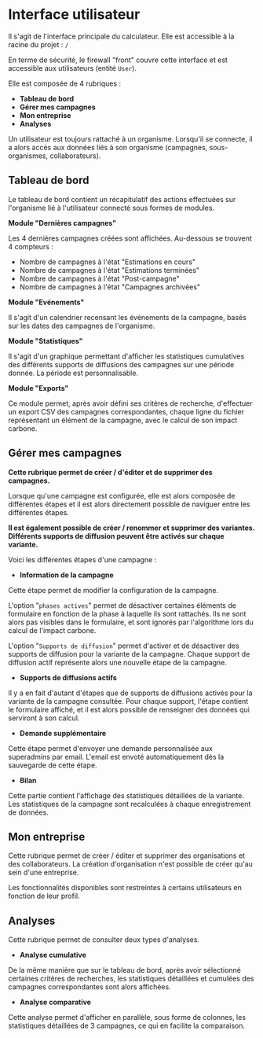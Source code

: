 # Interface utilisateur

Il s'agit de l'interface principale du calculateur. Elle est accessible à la racine du projet : `/` 

En terme de sécurité, le firewall "front" couvre cette interface et est accessible aux utilisateurs (entité `User`).

Elle est composée de 4 rubriques :
- **Tableau de bord**
- **Gérer mes campagnes**
- **Mon entreprise**
- **Analyses**

Un utilisateur est toujours rattaché à un organisme. Lorsqu'il se connecte, il a alors accès aux données liés à son organisme (campagnes, sous-organismes, collaborateurs).

## Tableau de bord

Le tableau de bord contient un récapitulatif des actions effectuées sur l'organisme lié à l'utilisateur connecté sous formes de modules.

**Module "Dernières campagnes"**

Les 4 dernières campagnes créées sont affichées. Au-dessous se trouvent 4 compteurs :
- Nombre de campagnes à l'état "Estimations en cours"
- Nombre de campagnes à l'état "Estimations terminées"
- Nombre de campagnes à l'état "Post-campagne"
- Nombre de campagnes à l'état "Campagnes archivées"

**Module "Evénements"**

Il s'agit d'un calendrier recensant les événements de la campagne, basés sur les dates des campagnes de l'organisme.

**Module "Statistiques"**

Il s'agit d'un graphique permettant d'afficher les statistiques cumulatives des différents supports de diffusions des campagnes sur une période donnée. La période est personnalisable.

**Module "Exports"**

Ce module permet, après avoir défini ses critères de recherche, d'effectuer un export CSV des campagnes correspondantes, chaque ligne du fichier représentant un élément de la campagne, avec le calcul de son impact carbone.

## Gérer mes campagnes

**Cette rubrique permet de créer / d'éditer et de supprimer des campagnes.**

Lorsque qu'une campagne est configurée, elle est alors composée de différentes étapes et il est alors directement possible de naviguer entre les différentes étapes.

**Il est également possible de créer / renommer et supprimer des variantes. Différents supports de diffusion peuvent être activés sur chaque variante.**

Voici les différentes étapes d'une campagne :

- **Information de la campagne** 

Cette étape permet de modifier la configuration de la campagne. 

L'option "`phases actives`" permet de désactiver certaines éléments de formulaire en fonction de la phase à laquelle ils sont rattachés. Ils ne sont alors pas visibles dans le formulaire, et sont ignorés par l'algorithme lors du calcul de l'impact carbone.

L'option "`Supports de diffusion`" permet d'activer et de désactiver des supports de diffusion pour la variante de la campagne. Chaque support de diffusion actif représente alors une nouvelle étape de la campagne.

- **Supports de diffusions actifs** 

Il y a en fait d'autant d'étapes que de supports de diffusions activés pour la variante de la campagne consultée.
Pour chaque support, l'étape contient le formulaire affiché, et il est alors possible de renseigner des données qui serviront à son calcul.

- **Demande supplémentaire** 

Cette étape permet d'envoyer une demande personnalisée aux superadmins par email. L'email est envoté automatiquement dès la sauvegarde de cette étape.

- **Bilan**

Cette partie contient l'affichage des statistiques détaillées de la variante. Les statistiques de la campagne sont recalculées à chaque enregistrement de données.

## Mon entreprise

Cette rubrique permet de créer / éditer et supprimer des organisations et des collaborateurs. La création d'organisation n'est possible de créer qu'au sein d'une entreprise.

Les fonctionnalités disponibles sont restreintes à certains utilisateurs en fonction de leur profil. 

## Analyses

Cette rubrique permet de consulter deux types d'analyses.

- **Analyse cumulative** 

De la même manière que sur le tableau de bord, après avoir sélectionné certaines critères de recherches, les statistiques détaillées et cumulées des campagnes correspondantes sont alors affichées.

- **Analyse comparative** 

Cette analyse permet d'afficher en parallèle, sous forme de colonnes, les statistiques détaillées de 3 campagnes, ce qui en facilite la comparaison.
